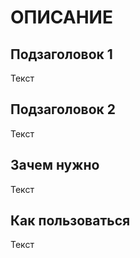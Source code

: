 # ОПИСАНИЕ
## Подзаголовок 1
Текст
## Подзаголовок 2
Текст 
## Зачем нужно
Текст
## Как пользоваться
Текст